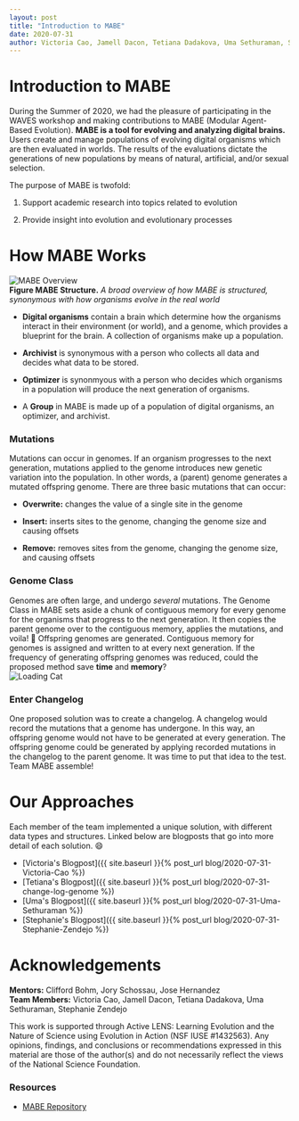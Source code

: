```yaml
---
layout: post
title: "Introduction to MABE"
date: 2020-07-31
author: Victoria Cao, Jamell Dacon, Tetiana Dadakova, Uma Sethuraman, Stephanie Zendejo
---
```


# Introduction to MABE 
During the Summer of 2020, we had the pleasure of participating in the WAVES workshop and making contributions to MABE (Modular Agent-Based Evolution). **MABE is a tool for evolving and analyzing digital brains.** Users create and manage populations of evolving digital organisms which are then evaluated in worlds. The results of the evaluations dictate the generations of new populations by means of natural, artificial, and/or sexual selection.  

The purpose of MABE is twofold:
1. Support academic research into topics related to evolution

2. Provide insight into evolution and evolutionary processes  

# How MABE Works 
![MABE Overview](https://i.imgur.com/WwKJYt4.png)  
**Figure MABE Structure.** _A broad overview of how MABE is structured, synonymous with how organisms evolve in the real world_  
- **Digital organisms** contain a brain which determine how the organisms interact in their environment (or world), and a genome, which provides a blueprint for the brain. A collection of organisms make up a population.

- **Archivist** is synonymous with a person who collects all data and decides what data to be stored.

- **Optimizer** is synonmyous with a person who decides which organisms in a population will produce the next generation of organisms.

- A **Group** in MABE is made up of a population of digital organisms, an optimizer, and archivist.

### Mutations
Mutations can occur in genomes. If an organism progresses to the next generation, mutations applied to the genome introduces new genetic variation into the population. In other words, a (parent) genome generates a mutated offspring genome. There are three basic mutations that can occur:
- **Overwrite:** changes the value of a single site in the genome

- **Insert:** inserts sites to the genome, changing the genome size and causing offsets

- **Remove:** removes sites from the genome, changing the genome size, and causing offsets

### Genome Class
Genomes are often large, and undergo _several_ mutations. The Genome Class in MABE sets aside a chunk of contiguous memory for every genome for the organisms that progress to the next generation. It then copies the parent genome over to the contiguous memory, applies the mutations, and voila! :tada: Offspring genomes are generated. Contiguous memory for genomes is assigned and written to at every next generation. If the frequency of generating offspring genomes was reduced, could the proposed method save **time** and **memory**?  
![Loading Cat](https://i.imgur.com/6CLU31c.gif)  

### Enter Changelog
One proposed solution was to create a changelog. A changelog would record the mutations that a genome has undergone. In this way, an offspring genome would not have to be generated at every generation. The offspring genome could be generated by applying recorded mutations in the changelog to the parent genome. It was time to put that idea to the test. Team MABE assemble!

# Our Approaches  
Each member of the team implemented a unique solution, with different data types and structures. Linked below are blogposts that go into more detail of each solution. :smile:  
* [Victoria's Blogpost]({{ site.baseurl }}{% post_url blog/2020-07-31-Victoria-Cao %})
* [Tetiana's Blogpost]({{ site.baseurl }}{% post_url blog/2020-07-31-change-log-genome %})
* [Uma's Blogpost]({{ site.baseurl }}{% post_url blog/2020-07-31-Uma-Sethuraman %})  
* [Stephanie's Blogpost]({{ site.baseurl }}{% post_url blog/2020-07-31-Stephanie-Zendejo %})

# Acknowledgements
**Mentors:** Clifford Bohm, Jory Schossau, Jose Hernandez  
**Team Members:** Victoria Cao, Jamell Dacon, Tetiana Dadakova, Uma Sethuraman, Stephanie Zendejo

This work is supported through Active LENS: Learning Evolution and the Nature of Science using Evolution in Action (NSF IUSE #1432563). Any opinions, findings, and conclusions or recommendations expressed in this material are those of the author(s) and do not necessarily reflect the views of the National Science Foundation.

### Resources
* [MABE Repository](https://github.com/Hintzelab/MABE)
